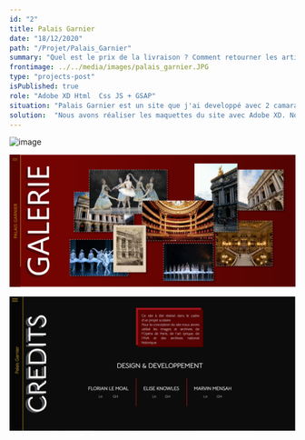```yaml
---
id: "2"
title: Palais Garnier
date: "18/12/2020"
path: "/Projet/Palais_Garnier"
summary: "Quel est le prix de la livraison ? Comment retourner les articles d’une commande ? Sous quelles conditions ? Dans quel pays puis-je utiliser mon forfait téléphonique ?"
frontimage: ../../media/images/palais_garnier.JPG
type: "projects-post"
isPublished: true
role: "Adobe XD Html  Css JS + GSAP"
situation: "Palais Garnier est un site que j'ai developpé avec 2 camarades pendant nos cours. Afin de progrésser en langage front-end."
solution:  "Nous avons réaliser les maquettes du site avec Adobe XD. Nous avons choisi de faire un site au scroll horizontal et j'ai utilisé la librairie GSAP. Afin d'integré des animations."
---
```


![image](../../media/images/garnier_présentation.png)  


![image](../../media/images/garnier_galerie.png)  

![image](../../media/images/garnier_credits.jpg)  


